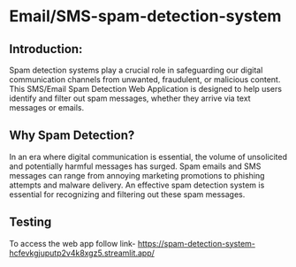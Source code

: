# Email/SMS-spam-detection-system

## Introduction:

Spam detection systems play a crucial role in safeguarding our digital communication channels from unwanted, fraudulent, or malicious content. This SMS/Email Spam Detection Web Application is designed to help users identify and filter out spam messages, whether they arrive via text messages or emails.

## Why Spam Detection?

In an era where digital communication is essential, the volume of unsolicited and potentially harmful messages has surged. Spam emails and SMS messages can range from annoying marketing promotions to phishing attempts and malware delivery. An effective spam detection system is essential for recognizing and filtering out these spam messages.

## Testing 
<!-- To access the web app follow link- https://text-spam-detection-system-8oqenhhkagkzpcg7yxfx96.streamlit.app/ -->
To access the web app follow link- https://spam-detection-system-hcfevkgjuputp2v4k8xgz5.streamlit.app/
